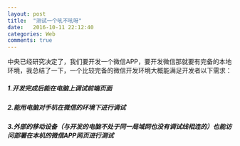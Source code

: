 ```yaml
---
layout: post
title:  "测试一个吼不吼呀"
date:   2016-10-11 22:12:40
categories: Web
comments: true
---
```




​	中央已经研究决定了，我们要开发一个微信APP，要开发微信那就要有完备的本地环境，我总结了一下，一个比较完备的微信开发环境大概能满足开发者以下需求：

##### 1.开发完成后能在电脑上调试前端页面

##### 2.能用电脑对手机在微信的环境下进行调试

##### 3.外部的移动设备（与开发的电脑不处于同一局域网也没有调试线相连的）也能访问部署在本机的微信APP网页进行测试
